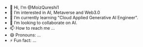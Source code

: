 - 👋 Hi, I’m @MoizQureshi1
- 👀 I’m interested in AI, Metaverse and Web3.0
- 🌱 I’m currently learning "Cloud Applied Generative AI Engineer".
- 💞️ I’m looking to collaborate on AI. 
- 📫 How to reach me ...
- 😄 Pronouns: ...
- ⚡ Fun fact: ...

<!---
MoizQureshi1/MoizQureshi1 is a ✨ special ✨ repository because its `README.md` (this file) appears on your GitHub profile.
You can click the Preview link to take a look at your changes.
--->
